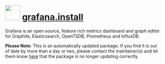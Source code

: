 # <img src="https://cdn.jsdelivr.net/gh/mkevenaar/chocolatey-packages@27d92fa2fac6f589a8872281166f3020c60d6152/icons/grafana.svg" width="48" height="48"/> [grafana.install](https://community.chocolatey.org/packages/grafana.install)

Grafana is an open source, feature rich metrics dashboard and graph editor for Graphite, Elasticsearch, OpenTSDB, Prometheus and InfluxDB.

**Please Note**: This is an automatically updated package. If you find it is
out of date by more than a day or two, please contact the maintainer(s) and
let them know [here](https://github.com/mkevenaar/chocolatey-packages/issues) that the package is no longer updating correctly.
